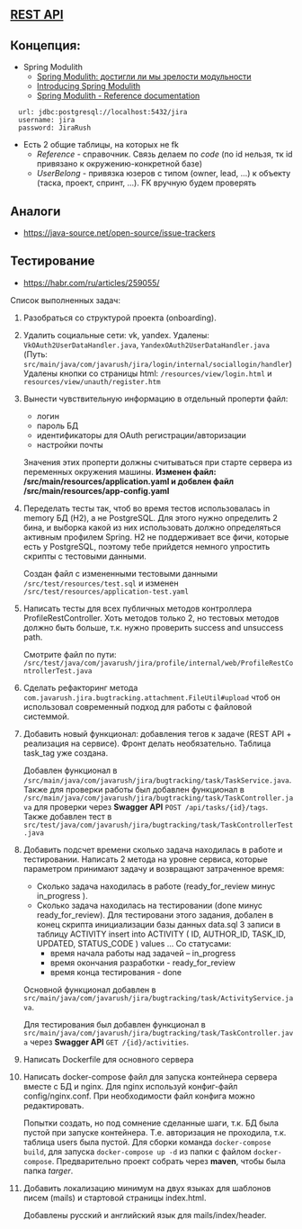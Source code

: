 ## [REST API](http://localhost:8080/doc)

## Концепция:

- Spring Modulith
    - [Spring Modulith: достигли ли мы зрелости модульности](https://habr.com/ru/post/701984/)
    - [Introducing Spring Modulith](https://spring.io/blog/2022/10/21/introducing-spring-modulith)
    - [Spring Modulith - Reference documentation](https://docs.spring.io/spring-modulith/docs/current-SNAPSHOT/reference/html/)

```
  url: jdbc:postgresql://localhost:5432/jira
  username: jira
  password: JiraRush
```

- Есть 2 общие таблицы, на которых не fk
    - _Reference_ - справочник. Связь делаем по _code_ (по id нельзя, тк id привязано к окружению-конкретной базе)
    - _UserBelong_ - привязка юзеров с типом (owner, lead, ...) к объекту (таска, проект, спринт, ...). FK вручную будем
      проверять

## Аналоги

- https://java-source.net/open-source/issue-trackers

## Тестирование

- https://habr.com/ru/articles/259055/

Список выполненных задач:
1. Разобраться со структурой проекта (onboarding).
2. Удалить социальные сети: vk, yandex.
Удалены: ```VkOAuth2UserDataHandler.java```, ```YandexOAuth2UserDataHandler.java``` (Путь: ```src/main/java/com/javarush/jira/login/internal/sociallogin/handler```)
Удалены кнопки со страницы html: ```/resources/view/login.html``` и ```resources/view/unauth/register.htm```
3. Вынести чувствительную информацию в отдельный проперти файл:
    - логин
    - пароль БД
    - идентификаторы для OAuth регистрации/авторизации
    - настройки почты

    Значения этих проперти должны считываться при старте сервера из переменных окружения машины.
    **Изменен файл: /src/main/resources/application.yaml и добвлен файл /src/main/resources/app-config.yaml**
4. Переделать тесты так, чтоб во время тестов использовалась in memory БД (H2), а не PostgreSQL. Для этого нужно определить 2 бина, и выборка какой из них использовать должно определяться активным профилем Spring. H2 не поддерживает все фичи, которые есть у PostgreSQL, поэтому тебе прийдется немного упростить скрипты с тестовыми данными.

    Создан файл с измененными тестовыми данными ```/src/test/resources/test.sql``` и изменен ```/src/test/resources/application-test.yaml```
5. Написать тесты для всех публичных методов контроллера ProfileRestController. Хоть методов только 2, но тестовых методов должно быть больше, т.к. нужно проверить success and unsuccess path.

    Смотрите файл по пути: ```/src/test/java/com/javarush/jira/profile/internal/web/ProfileRestControllerTest.java```

6. Сделать рефакторинг метода ```com.javarush.jira.bugtracking.attachment.FileUtil#upload``` чтоб он использовал современный подход для работы с файловой системмой.
7. Добавить новый функционал: добавления тегов к задаче (REST API + реализация на сервисе). Фронт делать необязательно. Таблица task_tag уже создана.

    Добавлен функционал в ```/src/main/java/com/javarush/jira/bugtracking/task/TaskService.java```. 
    Также для проверки работы был добавлен функционал в ```/src/main/java/com/javarush/jira/bugtracking/task/TaskController.java``` для проверки через **Swagger API** ```POST /api/tasks/{id}/tags```. 
    Также добавлен тест в ```src/test/java/com/javarush/jira/bugtracking/task/TaskControllerTest.java```

8. Добавить подсчет времени сколько задача находилась в работе и тестировании. Написать 2 метода на уровне сервиса, которые параметром принимают задачу и возвращают затраченное время:
    - Сколько задача находилась в работе (ready_for_review минус in_progress ).
    - Сколько задача находилась на тестировании (done минус ready_for_review).
    Для тестировани этого задания, добален в конец скрипта инициализации базы данных data.sql 3 записи в таблицу ACTIVITY
    insert into ACTIVITY ( ID, AUTHOR_ID, TASK_ID, UPDATED, STATUS_CODE ) values ...
    Со статусами:
        - время начала работы над задачей – in_progress
        - время окончания разработки - ready_for_review
        - время конца тестирования - done

    Основной функционал добавлен в ```src/main/java/com/javarush/jira/bugtracking/task/ActivityService.java```.

    Для тестирования был добавлен функционал в ```src/main/java/com/javarush/jira/bugtracking/task/TaskController.java``` через **Swagger API** ```GET /{id}/activities```. 

9. Написать Dockerfile для основного сервера

10. Написать docker-compose файл для запуска контейнера сервера вместе с БД и nginx. Для nginx используй конфиг-файл config/nginx.conf. При необходимости файл конфига можно редактировать. 

    Попытки создать, но под сомнение сделанные шаги, т.к. БД была пустой при запуске контейнера. Т.е. авторизация не проходила, т.к. таблица users была пустой.
    Для сборки команда ```docker-compose build```, для запуска ```docker-compose up -d``` из папки с файлом ```docker-compose```. Предварительно проект собрать через **maven**, чтобы была папка *targer*.
12. Добавить локализацию минимум на двух языках для шаблонов писем (mails) и стартовой страницы index.html.

    Добавлены русский и английский язык для mails/index/header.

